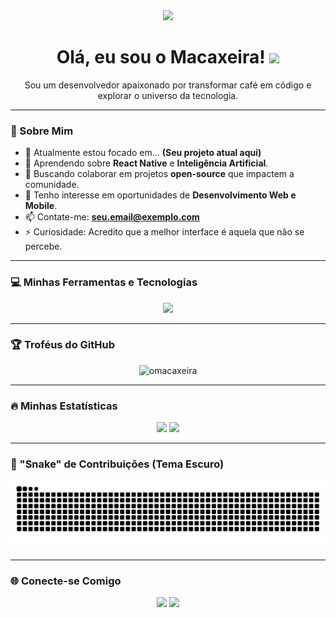 <div align="center">
  <img src="https://media.giphy.com/media/M9gbBd9nbDrOTu1JxM/giphy.gif" width="100"/>
</div>

<h1 align="center">
  Olá, eu sou o Macaxeira!
  <img src="https://media.giphy.com/media/hvRJCLFzcasrR4ia7z/giphy.gif" width="30px"/>
</h1>

<p align="center">
  Sou um desenvolvedor apaixonado por transformar café em código e explorar o universo da tecnologia.
</p>

---

### 🚀 Sobre Mim

- 🔭 Atualmente estou focado em... **(Seu projeto atual aqui)**
- 🌱 Aprendendo sobre **React Native** e **Inteligência Artificial**.
- 👯 Buscando colaborar em projetos **open-source** que impactem a comunidade.
- 🤔 Tenho interesse em oportunidades de **Desenvolvimento Web e Mobile**.
- 📫 Contate-me: **seu.email@exemplo.com**
- ⚡ Curiosidade: Acredito que a melhor interface é aquela que não se percebe.

---

### 💻 Minhas Ferramentas e Tecnologias

<p align="center">
  <a href="https://skillicons.dev">
    <img src="https://skillicons.dev/icons?i=js,ts,react,nextjs,nodejs,express,py,django,fastapi,postgres,mongodb,docker,git" />
  </a>
</p>

---

### 🏆 Troféus do GitHub

<p align="center">
  <img src="https://github-profile-trophy.vercel.app/?username=omacaxeira&theme=dracula&row=1&column=7" alt="omacaxeira" />
</p>

---

### 🔥 Minhas Estatísticas

<p align="center">
  <img height="180em" src="https://github-readme-stats.vercel.app/api?username=omacaxeira&show_icons=true&theme=dracula&include_all_commits=true&count_private=true"/>
  <img height="180em" src="https://github-readme-stats.vercel.app/api/top-langs/?username=omacaxeira&layout=compact&langs_count=7&theme=dracula"/>
</p>

---

### 🐍 "Snake" de Contribuições (Tema Escuro)

<p align="center">
  <img src="https://raw.githubusercontent.com/oMacaxeira/oMacaxeira/output/github-contribution-grid-snake-dark.svg" alt="snake" />
</p>

---

### 🌐 Conecte-se Comigo

<p align="center">
<a href="https://linkedin.com/in/pedro-lucas-alves-89496135b" target="_blank"><img src="https://img.shields.io/badge/-LinkedIn-%230077B5?style=for-the-badge&logo=linkedin&logoColor=white" target="_blank"></a>
<a href="pedrolucas17473781@gmai.com"><img src="https://img.shields.io/badge/-Gmail-%23333?style=for-the-badge&logo=gmail&logoColor=white" target="_blank"></a>
</p>
